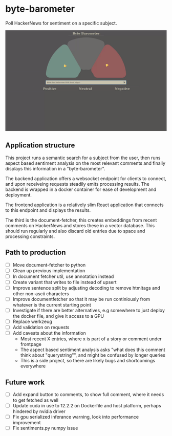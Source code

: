 # byte-barometer

Poll HackerNews for sentiment on a specific subject.

![Current frontend of the byte barometer](/bytebarometer.gif?raw=true "From an arbitrary subject chosen by the user a general poll is created using natural language processing.")

## Application structure

This project runs a semantic search for a subject from the user, then runs aspect based sentiment analysis on the most relevant comments and finally displays this information in a "byte-barometer".

The backend application offers a websocket endpoint for clients to connect, and upon receiveing requests steadily emits processing results. The backend is wrapped in a docker container for ease of development and deployment.

The frontend application is a relatively slim React application that connects to this endpoint and displays the results.

The third is the document-fetcher, this creates embeddings from recent comments on HackerNews and stores these in a vector database. This should run regularly and also discard old entries due to space and processing constraints.

## Path to production

- [ ] Move document-fetcher to python
- [ ] Clean up previous implementation
- [ ] In document fetcher util, use annotation instead
- [ ] Create variant that writes to file instead of upsert
- [ ] Improve sentence split by adjusting decoding to remove htmltags and other non-ascii characters
- [ ] Improve documentfetcher so that it may be run continiously from whatever is the current starting point
- [ ] Investigate if there are better alternatives, e.g somewhere to just deploy the docker file, and give it access to a GPU
- [ ] Replace werkzeug
- [ ] Add validation on requests
- [ ] Add caveats about the information
  - Most recent X entries, where x is part of a story or comment under frontpage
  - The aspect based sentiment analysis asks "what does this comment think about "querystring"", and might be confused by longer queries
  - This is a side project, so there are likely bugs and shortcomings everywhere

## Future work

- [ ] Add expand button to comments, to show full comment, where it needs to get fetched as well
- [ ] Update cuda in use to 12.2.2 on Dockerfile and host platform, perhaps hindered by nvidia driver
- [ ] Fix gpu serialized inferance warning, look into performance improvement
- [ ] Fix sentiments.py numpy issue
